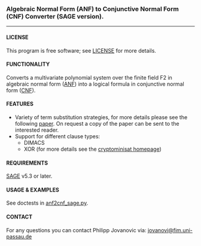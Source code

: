 ### Algebraic Normal Form (ANF) to Conjunctive Normal Form (CNF) Converter (SAGE version).
---

#### LICENSE
This program is free software; see [LICENSE][1] for more details.

#### FUNCTIONALITY
Converts a multivariate polynomial system over the finite field F2 in algebraic
normal form ([ANF][2]) into a logical formula in conjunctive normal form
([CNF][3]). 

#### FEATURES
* Variety of term substitution strategies, for more details please see the
  following [paper][5]. On request a copy of the paper can be sent to the
  interested reader.
* Support for different clause types: 
  - DIMACS
  - XOR (for more details see the [cryptominisat homepage][4])

#### REQUIREMENTS
[SAGE][6] v5.3 or later.

#### USAGE & EXAMPLES
See doctests in [anf2cnf_sage.py][7].

#### CONTACT
For any questions you can contact Philipp Jovanovic via: <jovanovi@fim.uni-passau.de>

[1]: https://github.com/Daeinar/anf2cnf-sage/blob/master/LICENSE
[2]: https://en.wikipedia.org/wiki/Algebraic_normal_form
[3]: https://en.wikipedia.org/wiki/Conjunctive_normal_form
[4]: http://www.msoos.org/xor-clauses
[5]: http://www.degruyter.com/view/j/gcc.2010.2.issue-2/gcc.2010.016/gcc.2010.016.xml
[6]: http://www.sagemath.org
[7]: (https://github.com/Daeinar/anf2cnf-sage/blob/master/anf2cnf_sage.py)
